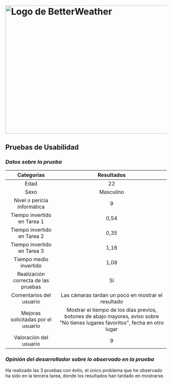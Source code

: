 # <img src="https://user-images.githubusercontent.com/91057639/211689730-a31760df-76da-4ee6-bc6b-8aa34fb7bf3c.png" alt="Logo de BetterWeather" width="900" height="400">

## Pruebas de Usabilidad

### *Datos sobre la prueba*

|             Categorías              |                    Resultados                     |
|:-----------------------------------:|:-------------------------------------------------:|
|                Edad                 |                                                22 |
|                Sexo                 |                                         Masculino |
|     Nivel o pericia informática     |                                                 9 |
|     Tiempo invertido en Tarea 1     |                                              0,54 |
|     Tiempo invertido en Tarea 2     |                                              0,35 |
|     Tiempo invertido en Tarea 3     |                                              1,16 |
|        Tiempo medio invertido       |                                              1,08 |
| Realización correcta de las pruebas |                                                Sí |
|      Comentarios del usuario        | Las cámaras tardan un poco en mostrar el resultado |
| Mejoras solicitadas por el usuario  | Mostrar el tiempo de los días previos, botones de abajo mayores, aviso sobre "No tienes lugares favoritos", fecha en otro lugar |
|       Valoración del usuario        |                                                 9 |

### *Opinión del desarrollador sobre lo observado en la prueba*
Ha realizado las 3 pruebas con éxito, el único problema que he observado ha sido en la tercera tarea, donde los resultados han tardado en mostrarse.
